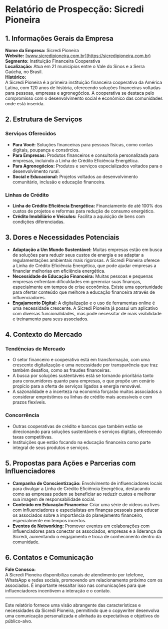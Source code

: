 # Relatório de Prospecção: Sicredi Pioneira

## 1. Informações Gerais da Empresa
**Nome da Empresa:** Sicredi Pioneira  
**Website:** [www.sicredipioneira.com.br](https://sicredipioneira.com.br)  
**Segmento:** Instituição Financeira Cooperativa  
**Localização:** Atua em 21 municípios entre o Vale do Sinos e a Serra Gaúcha, no Brasil.  
**Histórico:**  
A Sicredi Pioneira é a primeira instituição financeira cooperativa da América Latina, com 120 anos de história, oferecendo soluções financeiras voltadas para pessoas, empresas e agronegócios. A cooperativa se destaca pelo compromisso com o desenvolvimento social e econômico das comunidades onde está inserida.

## 2. Estrutura de Serviços
### Serviços Oferecidos
- **Para Você:** Soluções financeiras para pessoas físicas, como contas digitais, poupança e consórcios.
- **Para Empresas:** Produtos financeiros e consultoria personalizada para empresas, incluindo a Linha de Crédito Eficiência Energética.
- **Para Agronegócios:** Produtos e serviços especializados voltados para o desenvolvimento rural.
- **Social e Educacional:** Projetos voltados ao desenvolvimento comunitário, inclusão e educação financeira.

### Linhas de Crédito
- **Linha de Crédito Eficiência Energética:** Financiamento de até 100% dos custos de projetos e reformas para redução de consumo energético.
- **Crédito Imobiliário e Veículos:** Facilita a aquisição de bens com condições diferenciadas.

## 3. Dores e Necessidades Potenciais
- **Adaptação a Um Mundo Sustentável:** Muitas empresas estão em busca de soluções para reduzir seus custos de energia e se adaptar a regulamentações ambientais mais rigorosas. A Sicredi Pioneira oferece a Linha de Crédito Eficiência Energética, que pode ajudar empresas a financiar melhorias em eficiência energética.
- **Necessidade de Educação Financeira:** Muitas pessoas e pequenas empresas enfrentam dificuldades em gerenciar suas finanças, especialmente em tempos de crise econômica. Existe uma oportunidade para ofertar conteúdo que melhore a educação financeira através de influenciadores.
- **Engajamento Digital:** A digitalização e o uso de ferramentas online é uma necessidade crescente. A Sicredi Pioneira já possui um aplicativo com diversas funcionalidades, mas pode necessitar de mais visibilidade e treinamento para seus associados.

## 4. Contexto do Mercado
### Tendências de Mercado
- O setor financeiro e cooperativo está em transformação, com uma crescente digitalização e uma necessidade por transparência que traz também desafios, como as fraudes financeiras.
- A busca por soluções sustentáveis está se tornando prioritária tanto para consumidores quanto para empresas, o que propõe um cenário propício para a oferta de serviços ligados a energia renovável.
- A sazonalidade e a incerteza na economia forçarão muitos associados a considerar empréstimos ou linhas de crédito mais acessíveis e com prazos flexíveis.

### Concorrência
- Outras cooperativas de crédito e bancos que também estão se direcionando para soluções sustentáveis e serviços digitais, oferecendo taxas competitivas.
- Instituições que estão focando na educação financeira como parte integral de seus produtos e serviços.

## 5. Propostas para Ações e Parcerias com Influenciadores
- **Campanha de Conscientização:** Envolvimento de influenciadores locais para divulgar a Linha de Crédito Eficiência Energética, destacando como as empresas podem se beneficiar ao reduzir custos e melhorar sua imagem de responsabilidade social.
- **Conteúdo em Educação Financeira:** Criar uma série de vídeos ou lives com influenciadores e especialistas em finanças pessoais para educar os associados sobre a importância do planejamento financeiro, especialmente em tempos incertos.
- **Eventos de Networking:** Promover eventos em colaborações com influenciadores para conectar os associados, empresas e a liderança da Sicredi, aumentando o engajamento e troca de conhecimento dentro da comunidade.

## 6. Contatos e Comunicação
**Fale Conosco:**  
A Sicredi Pioneira disponibiliza canais de atendimento por telefone, WhatsApp e redes sociais, promovendo um relacionamento próximo com os associados. É importante ressaltar isso nas comunicações para que influenciadores incentivem a interação e o contato.

---

Este relatório fornece uma visão abrangente das características e necessidades da Sicredi Pioneira, permitindo que o copywriter desenvolva uma comunicação personalizada e alinhada às expectativas e objetivos do público-alvo.